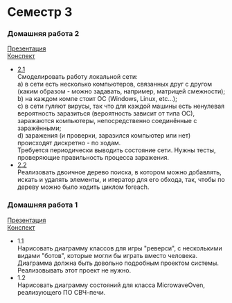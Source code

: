 ﻿Семестр 3
=========
### Домашняя работа 2
[Презентация](https://docs.google.com/presentation/d/1b8f1A7NdZxtvshejoE0S9ngrur4IuzTRoG4fiawP64w/edit?usp=sharing) <br/>
[Конспект](https://docs.google.com/document/d/13vBwnusYL5m_E3STwZXuK8Z1dzXGdNaPUgpsB0sGcl0/edit?usp=sharing)

- [2.1](https://github.com/Victor-Y-Fadeev/SPbSU/tree/master/course2/sem3/hw2/task1) <br/>
Смоделировать работу локальной сети: <br/>
a) в сети есть несколько компьютеров, связанных друг с другом (каким образом - можно задавать, например, матрицей смежности); <br/>
b) на каждом компе стоит ОС (Windows, Linux, etc...); <br/>
c) в сети гуляют вирусы, так что для каждой машины есть ненулевая вероятность заразиться (вероятность зависит от типа ОС), заражаются компьютеры, непосредственно соединённые с заражёнными; <br/>
d) заражения (и проверки, заразился компьютер или нет) происходят дискретно - по ходам. <br/>
Требуется периодически выводить состояние сети. Нужны тесты, проверяющие правильность процесса заражения.
- [2.2](https://github.com/Victor-Y-Fadeev/SPbSU/tree/master/course2/sem3/hw2/task2) <br/>
Реализовать двоичное дерево поиска, в котором можно добавлять, искать и удалять элементы, и итератор для его обхода, так, чтобы по дереву можно было ходить циклом foreach.


### Домашняя работа 1
[Презентация](https://docs.google.com/presentation/d/1DHeOXPG2lLqGopM6JXJheQ3PHcF_MmHqFMs4b_4f98k/edit?usp=sharing) <br/>
[Конспект](https://docs.google.com/document/d/1qgOX6uNPfuyUQm3k0lPF8iLXw2m90rID_ozY6vEzVJw/edit?usp=sharing)

- 1.1 <br/>
Нарисовать диаграмму классов для игры "реверси", с несколькими видами "ботов", которые могли бы играть вместо человека. Диаграмма должна быть довольно подробным проектом системы. Реализовывать этот проект не нужно.
- 1.2 <br/>
Нарисовать диаграмму состояний для класса MicrowaveOven, реализующего ПО СВЧ-печи.
